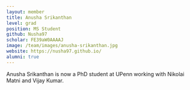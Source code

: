```yaml
---
layout: member
title: Anusha Srikanthan
level: grad
position: MS Student
github: Nusha97
scholar: FE39aW0AAAAJ
image: /team/images/anusha-srikanthan.jpg
website: https://nusha97.github.io/
alumni: true
---
```


Anusha Srikanthan is now a PhD student at UPenn working with Nikolai Matni and Vijay Kumar.
